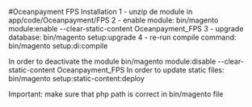 #Oceanpayment FPS
Installation
1 - unzip de module in app/code/Oceanpayment/FPS
2 - enable module: bin/magento module:enable --clear-static-content Oceanpayment_FPS
3 - upgrade database: bin/magento setup:upgrade
4 - re-run compile command: bin/magento setup:di:compile

In order to deactivate the module bin/magento module:disable --clear-static-content Oceanpayment_FPS
In order to update static files: bin/magento setup:static-content:deploy

Important: make sure that php path is correct in bin/magento file
